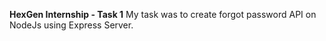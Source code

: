 **HexGen Internship - Task 1**
My task was to create forgot password API on NodeJs using Express Server.
